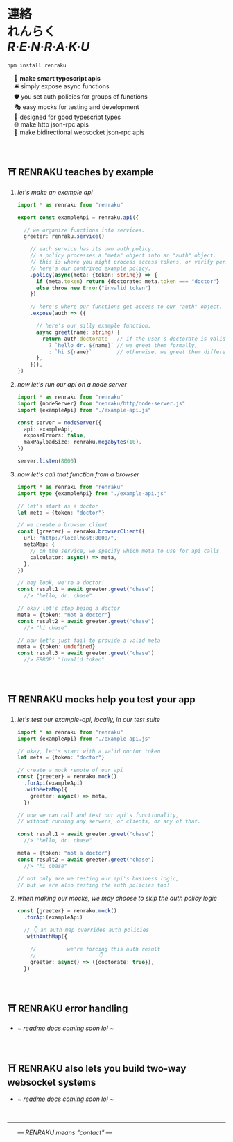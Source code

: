 
# 連絡 <br/> れんらく <br/> ***R·E·N·R·A·K·U***

`npm install renraku`

&nbsp; &nbsp; 🔆 **make smart typescript apis**  
&nbsp; &nbsp; 🛎️ simply expose async functions  
&nbsp; &nbsp; 🛡 you set auth policies for groups of functions  
&nbsp; &nbsp; 🎭 easy mocks for testing and development  
&nbsp; &nbsp; 🧠 designed for good typescript types  
&nbsp; &nbsp; 🌐 make http json-rpc apis  
&nbsp; &nbsp; 🔁 make bidirectional websocket json-rpc apis  

<br/>

## ⛩️ RENRAKU teaches by example

1. *let's make an example api*
    ```ts
    import * as renraku from "renraku"

    export const exampleApi = renraku.api({

      // we organize functions into services.
      greeter: renraku.service()

        // each service has its own auth policy.
        // a policy processes a "meta" object into an "auth" object.
        // this is where you might process access tokens, or verify permissions.
        // here's our contrived example policy.
        .policy(async(meta: {token: string}) => {
          if (meta.token) return {doctorate: meta.token === "doctor"}
          else throw new Error("invalid token")
        })

        // here's where our functions get access to our "auth" object.
        .expose(auth => ({

          // here's our silly example function.
          async greet(name: string) {
            return auth.doctorate   // if the user's doctorate is valid,
              ? `hello dr. ${name}` // we greet them formally,
              : `hi ${name}`        // otherwise, we greet them differently.
          },
        })),
    })
    ```

1. *now let's run our api on a node server*
    ```ts
    import * as renraku from "renraku"
    import {nodeServer} from "renraku/http/node-server.js"
    import {exampleApi} from "./example-api.js"

    const server = nodeServer({
      api: exampleApi,
      exposeErrors: false,
      maxPayloadSize: renraku.megabytes(10),
    })

    server.listen(8000)
    ```

1. *now let's call that function from a browser*
    ```ts
    import * as renraku from "renraku"
    import type {exampleApi} from "./example-api.js"

    // let's start as a doctor
    let meta = {token: "doctor"}

    // we create a browser client
    const {greeter} = renraku.browserClient({
      url: "http://localhost:8000/",
      metaMap: {
        // on the service, we specify which meta to use for api calls
        calculator: async() => meta,
      },
    })

    // hey look, we're a doctor!
    const result1 = await greeter.greet("chase")
      //> "hello, dr. chase"

    // okay let's stop being a doctor
    meta = {token: "not a doctor"}
    const result2 = await greeter.greet("chase")
      //> "hi chase"

    // now let's just fail to provide a valid meta
    meta = {token: undefined}
    const result3 = await greeter.greet("chase")
      //> ERROR! "invalid token"
    ```

<br/>

## ⛩️ RENRAKU mocks help you test your app

1. *let's test our example-api, locally, in our test suite*
    ```ts
    import * as renraku from "renraku"
    import {exampleApi} from "./example-api.js"

    // okay, let's start with a valid doctor token
    let meta = {token: "doctor"}

    // create a mock remote of our api
    const {greeter} = renraku.mock()
      .forApi(exampleApi)
      .withMetaMap({
        greeter: async() => meta,
      })

    // now we can call and test our api's functionality,
    // without running any servers, or clients, or any of that.

    const result1 = await greeter.greet("chase")
      //> "hello, dr. chase"

    meta = {token: "not a doctor"}
    const result2 = await greeter.greet("chase")
      //> "hi chase"

    // not only are we testing our api's business logic,
    // but we are also testing the auth policies too!
    ```

1. *when making our mocks, we may choose to skip the auth policy logic*
    ```ts
    const {greeter} = renraku.mock()
      .forApi(exampleApi)

      // 👇 an auth map overrides auth policies
      .withAuthMap({

        //          we're forcing this auth result
        //                    👇
        greeter: async() => ({doctorate: true}),
      })
    ```

<br/>

## ⛩️ RENRAKU error handling

- *~ readme docs coming soon lol ~*

<br/>

## ⛩️ RENRAKU also lets you build two-way websocket systems

- *~ readme docs coming soon lol ~*

<br/>

------

&nbsp; &nbsp; &nbsp; *— RENRAKU means "contact" —*  
